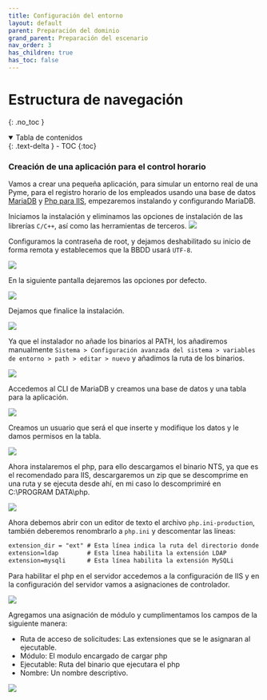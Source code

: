 ```yaml
---
title: Configuración del entorno
layout: default
parent: Preparación del dominio
grand_parent: Preparación del escenario
nav_order: 3
has_children: true
has_toc: false
---
```


# Estructura de navegación
{: .no_toc }

<details open markdown="block">
  <summary>
    Tabla de contenidos
  </summary>
  {: .text-delta }
- TOC
{:toc}
</details>

### Creación de una aplicación para el control horario

Vamos a crear una pequeña aplicación, para simular un entorno real de una Pyme, para el registro horario de los empleados usando una base de datos [MariaDB](https://mariadb.org/download/?t=mariadb&p=mariadb&r=11.3.2&os=windows&cpu=x86_64&pkg=msi&mirror=fe_up_pt) y [Php para IIS](https://windows.php.net/qa/), empezaremos instalando y configurando MariaDB.

Iniciamos la instalación y eliminamos las opciones de instalación de las librerías `C/C++`, así como las herramientas de terceros.
<img src="https://raw.githubusercontent.com/IagoLB/iagolb.github.io/main/images/110.png" />

Configuramos la contraseña de root, y dejamos deshabilitado su inicio de forma remota y establecemos que la BBDD usará `UTF-8`.

<img src="https://raw.githubusercontent.com/IagoLB/iagolb.github.io/main/images/111.png" />

En la siguiente pantalla dejaremos las opciones por defecto.

<img src="https://raw.githubusercontent.com/IagoLB/iagolb.github.io/main/images/112.png" />

Dejamos que finalice la instalación.

<img src="https://raw.githubusercontent.com/IagoLB/iagolb.github.io/main/images/113.png" />

Ya que el instalador no añade los binarios al PATH, los añadiremos manualmente `Sistema > Configuración avanzada del sistema > variables de entorno > path > editar > nuevo` y añadimos la ruta de los binarios.

<img src="https://raw.githubusercontent.com/IagoLB/iagolb.github.io/main/images/114.png" />

Accedemos al CLI de MariaDB y creamos una base de datos y una tabla para la aplicación.

<img src="https://raw.githubusercontent.com/IagoLB/iagolb.github.io/main/images/115.png" />

Creamos un usuario que será el que inserte y modifique los datos y le damos permisos en la tabla.

<img src="https://raw.githubusercontent.com/IagoLB/iagolb.github.io/main/images/116.png" />

Ahora instalaremos el php, para ello descargamos el binario NTS, ya que es el recomendado para IIS, descargaremos un zip que se descomprime en una ruta y se ejecuta desde ahí, en mi caso lo descomprimiré en C:\\PROGRAM DATA\\php.

<img src="https://raw.githubusercontent.com/IagoLB/iagolb.github.io/main/images/117.png" />

Ahora debemos abrir con un editor de texto el archivo `php.ini-production`, también deberemos renombrarlo a `php.ini` y descomentar las líneas:
```txt
extension_dir = "ext" # Esta línea indica la ruta del directorio donde se encuentran las extensiones de PHP en Windows
extension=ldap        # Esta línea habilita la extensión LDAP
extension=mysqli      # Esta línea habilita la extensión MySQLi
```

Para habilitar el php en el servidor accedemos a la configuración de IIS  y en la configuración del servidor vamos a asignaciones de controlador.

<img src="https://raw.githubusercontent.com/IagoLB/iagolb.github.io/main/images/118.png" />

Agregamos una asignación de módulo y cumplimentamos los campos de la siguiente manera:

- Ruta de acceso de solicitudes: Las extensiones que se le asignaran al ejecutable.
- Módulo: El modulo encargado de cargar php
- Ejecutable: Ruta del binario que ejecutara el php
- Nombre: Un nombre descriptivo.

<img src="https://raw.githubusercontent.com/IagoLB/iagolb.github.io/main/images/119.png" />